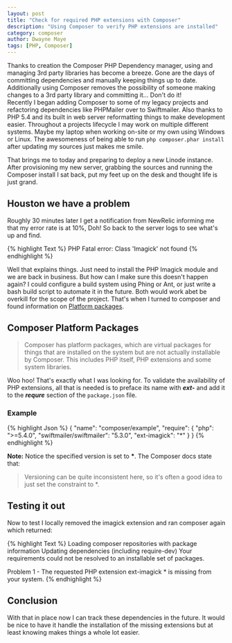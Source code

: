 ```yaml
---
layout: post
title: "Check for required PHP extensions with Composer"
description: "Using Composer to verify PHP extensions are installed"
category: composer
author: Dwayne Maye
tags: [PHP, Composer]
---
```

<section>
Thanks to creation the Composer PHP Dependency manager, using and managing 3rd party libraries has become a breeze.  Gone
 are the days of committing dependencies and manually keeping things up to date.  Additionally using Composer removes the 
 possibility of someone making changes to a 3rd party library and committing it...  Don't do it!
</section>

<section>
Recently I began adding Composer to some of my legacy projects and refactoring dependencies like PHPMailer over to 
Swiftmailer.  Also thanks to PHP 5.4 and its built in web server reformatting things to make development easier.  Throughout a 
projects lifecycle I may work on multiple different systems.  Maybe my laptop when working on-site or my own using Windows 
or Linux.  The awesomeness of being able to run <code>php composer.phar install</code> after updating my sources just makes
me smile.  
</section>

That brings me to today and preparing to deploy a new Linode instance.  After provisioning my new server, grabbing the 
sources and running the Composer install I sat back, put my feet up on the desk and thought life is just grand.

## Houston we have a problem

Roughly 30 minutes later I get a notification from NewRelic informing me that my error rate is at 10%, Doh!  So back to 
the server logs to see what's up and find.

{% highlight Text %}
PHP Fatal error:  Class 'Imagick' not found
{% endhighlight %}

Well that explains things.  Just need to install the PHP Imagick module and we are back in business.  But how can I make
sure this doesn't happen again?  I could configure a build system using Phing or Ant, or just write a bash build script
to automate it in the future.  Both would work abet be overkill for the scope of the project.  That's when I turned 
to composer and found information on [Platform packages](https://getcomposer.org/doc/02-libraries.md#platform-packages).

## Composer Platform Packages

<blockquote>
Composer has platform packages, which are virtual packages for things that are installed on the system but are not 
actually installable by Composer. This includes PHP itself, PHP extensions and some system libraries. 
</blockquote>

Woo hoo! That's exactly what I was looking for. To validate the availability of PHP extensions, all that is needed is to 
preface its name with ***ext-*** and add it to the ***requre*** section of the <code>package.json</code> file.  

### Example 
{% highlight Json %}
{
  "name": "composer/example",
  "require": {
    "php": ">=5.4.0",
    "swiftmailer/swiftmailer": "5.3.0",
    "ext-imagick": "*"
  }
}
{% endhighlight %}

**Note:** Notice the specified version is set to <strong>*</strong>.  The Composer docs state that:
<blockquote>
Versioning can be quite inconsistent here, so it's often a good idea to just set the constraint to *. 
</blockquote>

## Testing it out

Now to test I locally removed the imagick extension and ran composer again which returned:

{% highlight Text %}
Loading composer repositories with package information
Updating dependencies (including require-dev)
Your requirements could not be resolved to an installable set of packages.

  Problem 1
    - The requested PHP extension ext-imagick * is missing from your system.
{% endhighlight %}

## Conclusion

With that in place now I can track these dependencies in the future.  It would be nice to have it handle the installation
 of the missing extensions but at least knowing makes things a whole lot easier.  
